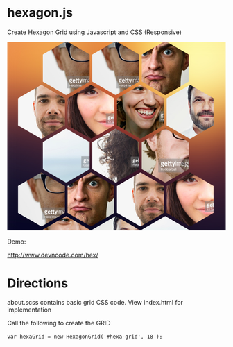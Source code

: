 # hexagon.js
Create Hexagon Grid using Javascript and CSS (Responsive)

![Alt text](/assets/img/gitpic.png?raw=true "Hexagon Grid")

Demo:

http://www.devncode.com/hex/

Directions
==============

about.scss contains basic grid CSS code. View index.html for implementation


Call the following to create the GRID

	var hexaGrid = new HexagonGrid('#hexa-grid', 18	);

